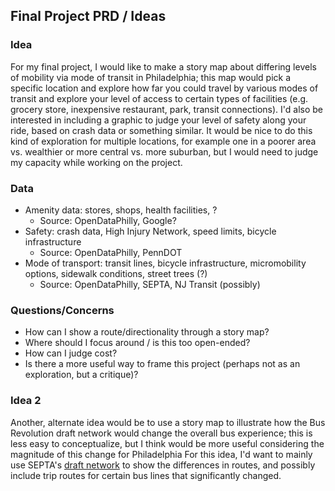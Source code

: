 ## Final Project PRD / Ideas
### Idea
For my final project, I would like to make a story map about differing levels of mobility via mode of transit in Philadelphia; this map would pick a specific
location and explore how far you could travel by various modes of transit and explore your level of access to certain types of facilities (e.g. grocery store,
inexpensive restaurant, park, transit connections). I'd also be interested in including a graphic to judge your level of safety along your ride, based on 
crash data or something similar. It would be nice to do this kind of exploration for multiple locations, for example one in a poorer area vs. wealthier or 
more central vs. more suburban, but I would need to judge my capacity while working on the project. 

### Data
- Amenity data: stores, shops, health facilities, ?
  - Source: OpenDataPhilly, Google?
- Safety: crash data, High Injury Network, speed limits, bicycle infrastructure
  - Source: OpenDataPhilly, PennDOT
- Mode of transport: transit lines, bicycle infrastructure, micromobility options, sidewalk conditions, street trees (?)
  - Source: OpenDataPhilly, SEPTA, NJ Transit (possibly)


### Questions/Concerns
- How can I show a route/directionality through a story map?
- Where should I focus around / is this too open-ended?
- How can I judge cost?
- Is there a more useful way to frame this project (perhaps not as an exploration, but a critique)?

### Idea 2

Another, alternate idea would be to use a story map to illustrate how the Bus Revolution draft network would change the overall bus experience; this is less easy to conceptualize, but I think would be more useful considering the magnitude of this change for Philadelphia For this idea, I'd want to mainly use SEPTA's [draft network](https://www.septabusrevolution.com/draft-network/) to show the differences in routes, and possibly include trip routes for certain bus lines that significantly changed.




